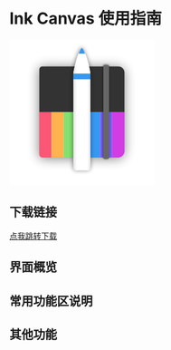 # Ink Canvas 使用指南
![Logo](images/ic.png "Ink Canvas Logo")

## 下载链接
[点我跳转下载](https://github.com/InkCanvas/Ink-Canvas)

## 界面概览



## 常用功能区说明


## 其他功能
